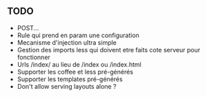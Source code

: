 ## TODO

 + POST...
 + Rule qui prend en param une configuration
 + Mecanisme d'injection ultra simple
 + Gestion des imports less qui doivent etre faits cote serveur pour fonctionner
 + Urls /index/ au lieu de /index ou /index.html
 + Supporter les coffee et less pré-générés
 + Supporter les templates pré-générés
 + Don't allow serving layouts alone ?
